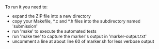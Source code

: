 To run it you need to:

- expand the ZIP file into a new directory
- copy your Makefile, *.c and *.h files into the subdirectory named 'submission' 
- run  'make'  to execute the automated tests
- run  'make tee'  to capture the marker's output in  'marker-output.txt'
- uncomment a line at about line 60 of marker.sh for less verbose output